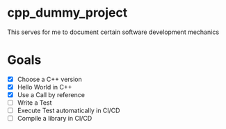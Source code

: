 # cpp_dummy_project
This serves for me to document certain software development mechanics

# Goals
- [x] Choose a C++ version
- [x] Hello World in C++
- [x] Use a Call by reference
- [ ] Write a Test
- [ ] Execute Test automatically in CI/CD
- [ ] Compile a library in CI/CD
